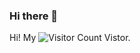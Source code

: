 ### Hi there 👋
Hi! My  ![Visitor Count](https://profile-counter.glitch.me/Scholar618/count.svg)  Vistor.

<!--
**Scholar618/Scholar618** is a ✨ _special_ ✨ repository because its `README.md` (this file) appears on your GitHub profile.
<div align="center"> <img src="https://github-readme-stats.vercel.app/api?username=Scholar618"> </div>
Here are some ideas to get you started:
![Scholar618's GitHub stats](https://github-readme-stats.vercel.app/api?username=Schoalr618)
- 🔭 I’m currently working on ...
- 🌱 I’m currently learning ...
- 👯 I’m looking to collaborate on ...
- 🤔 I’m looking for help with ...
- 💬 Ask me about ...
- 📫 How to reach me: ...
- 😄 Pronouns: ...
- ⚡ Fun fact: ...
-->
